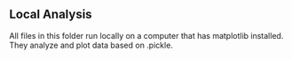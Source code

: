 ## Local Analysis
All files in this folder run locally on a computer that has matplotlib installed. They analyze and plot data based on .pickle.